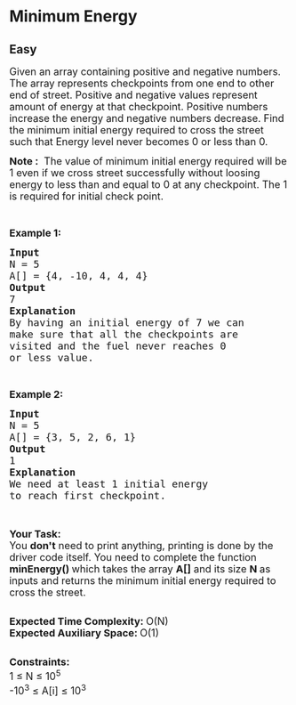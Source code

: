 # Minimum Energy
## Easy 
<div class="problem-statement" style="user-select: auto;">
                <p style="user-select: auto;"></p><p style="user-select: auto;"><span style="font-size: 18px; user-select: auto;">Given an array containing positive and negative numbers. The array represents checkpoints from one end to other end of street. Positive and negative values represent amount of energy at that checkpoint. Positive numbers increase the energy and negative numbers decrease. Find the minimum initial energy required to cross the street such that Energy level never becomes 0 or less than 0.</span></p>

<p style="user-select: auto;"><span style="font-size: 18px; user-select: auto;"><strong style="user-select: auto;">Note :</strong>&nbsp; The value of minimum initial energy required will be 1 even if we cross street successfully without loosing energy to less than and equal to 0 at any checkpoint. The 1 is required for initial check point.</span></p>

<p style="user-select: auto;">&nbsp;</p>

<p style="user-select: auto;"><span style="font-size: 18px; user-select: auto;"><strong style="user-select: auto;">Example 1:</strong></span></p>

<pre style="user-select: auto;"><span style="font-size: 18px; user-select: auto;"><strong style="user-select: auto;">Input</strong>
N = 5
A[] = {4, -10, 4, 4, 4}
<strong style="user-select: auto;">Output</strong>
7
<strong style="user-select: auto;">Explanation</strong>
By having an initial energy of 7 we can
make sure that all the checkpoints are
visited and the fuel never reaches 0
or less value.</span></pre>

<p style="user-select: auto;">&nbsp;</p>

<p style="user-select: auto;"><span style="font-size: 18px; user-select: auto;"><strong style="user-select: auto;">Example 2:</strong></span></p>

<pre style="user-select: auto;"><span style="font-size: 18px; user-select: auto;"><strong style="user-select: auto;">Input</strong>
N = 5
A[] = {3, 5, 2, 6, 1}
<strong style="user-select: auto;">Output</strong>
1
<strong style="user-select: auto;">Explanation</strong>
We need at least 1 initial energy
to reach first checkpoint.</span></pre>

<p style="user-select: auto;"><br style="user-select: auto;">
<br style="user-select: auto;">
<span style="font-size: 18px; user-select: auto;"><strong style="user-select: auto;">Your Task:</strong><br style="user-select: auto;">
You <strong style="user-select: auto;">don't</strong> need to print anything, printing is done by the driver code itself. You need to complete the function <strong style="user-select: auto;">minEnergy() </strong>which takes the array <strong style="user-select: auto;">A[]</strong> and its size <strong style="user-select: auto;">N</strong><strong style="user-select: auto;"> </strong>as inputs and returns the minimum initial energy required to cross the street.</span></p>

<p style="user-select: auto;"><br style="user-select: auto;">
<span style="font-size: 18px; user-select: auto;"><strong style="user-select: auto;">Expected Time Complexity: </strong>O(N)<br style="user-select: auto;">
<strong style="user-select: auto;">Expected Auxiliary Space: </strong>O(1)</span></p>

<p style="user-select: auto;"><br style="user-select: auto;">
<span style="font-size: 18px; user-select: auto;"><strong style="user-select: auto;">Constraints:</strong><br style="user-select: auto;">
1 ≤ N ≤ 10<sup style="user-select: auto;">5</sup><br style="user-select: auto;">
-10<sup style="user-select: auto;">3</sup> ≤ A[i] ≤ 10<sup style="user-select: auto;">3</sup></span></p>
 <p style="user-select: auto;"></p>
            </div>
